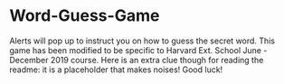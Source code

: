 # Word-Guess-Game

Alerts will pop up to instruct you on how to guess the secret word. This game has been modified to be specific to Harvard Ext. School June - December 2019 course. Here is an extra clue though for reading the readme: it is a placeholder that makes noises! Good luck!
